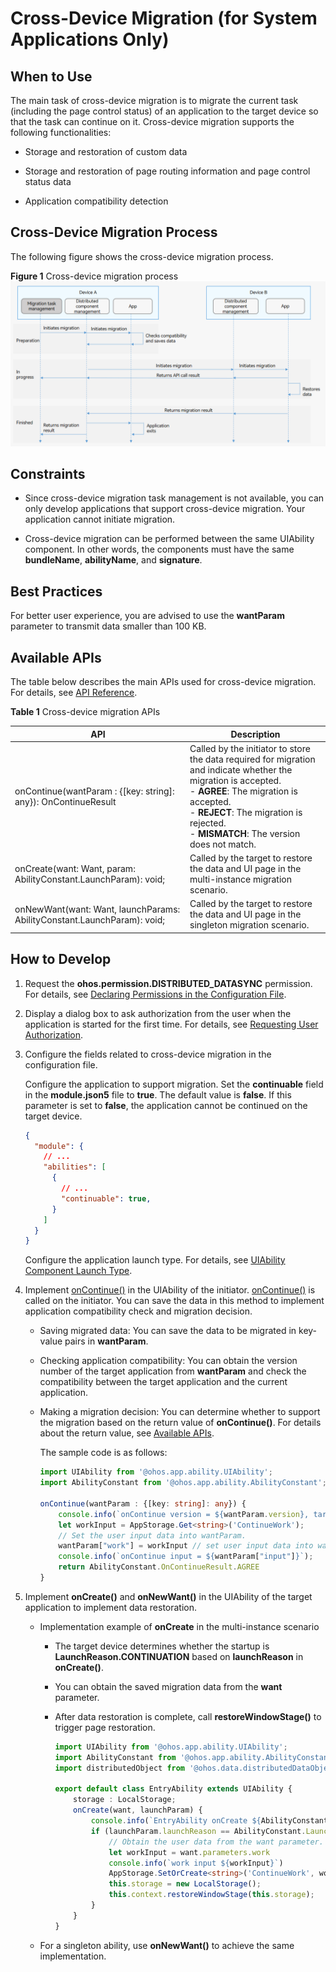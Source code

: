 # Cross-Device Migration (for System Applications Only)


## When to Use

The main task of cross-device migration is to migrate the current task (including the page control status) of an application to the target device so that the task can continue on it. Cross-device migration supports the following functionalities:

- Storage and restoration of custom data

- Storage and restoration of page routing information and page control status data

- Application compatibility detection


## Cross-Device Migration Process

The following figure shows the cross-device migration process.

**Figure 1** Cross-device migration process 
![hop-cross-device-migration](figures/hop-cross-device-migration.png)


## Constraints

- Since cross-device migration task management is not available, you can only develop applications that support cross-device migration. Your application cannot initiate migration.

- Cross-device migration can be performed between the same UIAbility component. In other words, the components must have the same **bundleName**, **abilityName**, and **signature**.


## Best Practices

For better user experience, you are advised to use the **wantParam** parameter to transmit data smaller than 100 KB.


## Available APIs

The table below describes the main APIs used for cross-device migration. For details, see [API Reference](../reference/apis/js-apis-app-ability-uiAbility.md).

**Table 1** Cross-device migration APIs

| **API**| Description|
| -------- | -------- |
| onContinue(wantParam : {[key: string]: any}): OnContinueResult | Called by the initiator to store the data required for migration and indicate whether the migration is accepted.<br>- **AGREE**: The migration is accepted.<br>- **REJECT**: The migration is rejected.<br>- **MISMATCH**: The version does not match.|
| onCreate(want: Want, param: AbilityConstant.LaunchParam): void; | Called by the target to restore the data and UI page in the multi-instance migration scenario.|
| onNewWant(want: Want, launchParams: AbilityConstant.LaunchParam): void; | Called by the target to restore the data and UI page in the singleton migration scenario.|


## How to Develop

1. Request the **ohos.permission.DISTRIBUTED_DATASYNC** permission. For details, see [Declaring Permissions in the Configuration File](../security/accesstoken-guidelines.md#declaring-permissions-in-the-configuration-file).

2. Display a dialog box to ask authorization from the user when the application is started for the first time. For details, see [Requesting User Authorization](../security/accesstoken-guidelines.md#requesting-user-authorization).

3. Configure the fields related to cross-device migration in the configuration file.

   Configure the application to support migration.
   Set the **continuable** field in the **module.json5** file to **true**. The default value is **false**. If this parameter is set to **false**, the application cannot be continued on the target device.
   
   
      ```json
      {
        "module": {
          // ...
          "abilities": [
            {
              // ...
              "continuable": true,
            }
          ]
        }
      }
      ```

   Configure the application launch type. For details, see [UIAbility Component Launch Type](uiability-launch-type.md).

4. Implement [onContinue()](../reference/apis/js-apis-app-ability-uiAbility.md#abilityoncontinue) in the UIAbility of the initiator.
   [onContinue()](../reference/apis/js-apis-app-ability-uiAbility.md#abilityoncontinue) is called on the initiator. You can save the  data in this method to implement application compatibility check and migration decision.
   - Saving migrated data: You can save the data to be migrated in key-value pairs in **wantParam**.

   - Checking application compatibility: You can obtain the version number of the target application from **wantParam** and check the compatibility between the target application and the current application.

   - Making a migration decision: You can determine whether to support the migration based on the return value of **onContinue()**. For details about the return value, see [Available APIs](#available-apis).

     The sample code is as follows:
     
     ```ts
     import UIAbility from '@ohos.app.ability.UIAbility';
     import AbilityConstant from '@ohos.app.ability.AbilityConstant';
     
     onContinue(wantParam : {[key: string]: any}) {         
         console.info(`onContinue version = ${wantParam.version}, targetDevice: ${wantParam.targetDevice}`)         
         let workInput = AppStorage.Get<string>('ContinueWork');         
         // Set the user input data into wantParam.        
         wantParam["work"] = workInput // set user input data into want params         
         console.info(`onContinue input = ${wantParam["input"]}`);         
         return AbilityConstant.OnContinueResult.AGREE     
     }
     ```

5. Implement **onCreate()** and **onNewWant()** in the UIAbility of the target application to implement data restoration.
   - Implementation example of **onCreate** in the multi-instance scenario
      - The target device determines whether the startup is **LaunchReason.CONTINUATION** based on **launchReason** in **onCreate()**.
      - You can obtain the saved migration data from the **want** parameter.
      - After data restoration is complete, call **restoreWindowStage()** to trigger page restoration.
        
         ```ts
         import UIAbility from '@ohos.app.ability.UIAbility'; 
         import AbilityConstant from '@ohos.app.ability.AbilityConstant';
         import distributedObject from '@ohos.data.distributedDataObject';  
         
         export default class EntryAbility extends UIAbility {     
             storage : LocalStorage;     
             onCreate(want, launchParam) {         
                 console.info(`EntryAbility onCreate ${AbilityConstant.LaunchReason.CONTINUATION}`)         
                 if (launchParam.launchReason == AbilityConstant.LaunchReason.CONTINUATION) {             
                     // Obtain the user data from the want parameter.            
                     let workInput = want.parameters.work             
                     console.info(`work input ${workInput}`)             
                     AppStorage.SetOrCreate<string>('ContinueWork', workInput)             
                     this.storage = new LocalStorage();             
                     this.context.restoreWindowStage(this.storage);         
                 }     
             } 
         }
         ```
   - For a singleton ability, use **onNewWant()** to achieve the same implementation.
